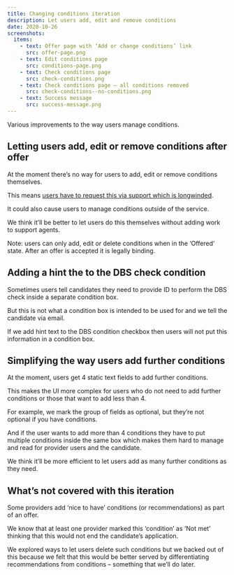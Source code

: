 ```yaml
---
title: Changing conditions iteration
description: Let users add, edit and remove conditions
date: 2020-10-26
screenshots:
  items:
    - text: Offer page with ‘Add or change conditions’ link
      src: offer-page.png
    - text: Edit conditions page
      src: conditions-page.png
    - text: Check conditions page
      src: check-conditions.png
    - text: Check conditions page – all conditions removed
      src: check-conditions--no-conditions.png
    - text: Success message
      src: success-message.png
---
```


Various improvements to the way users manage conditions.

## Letting users add, edit or remove conditions after offer

At the moment there’s no way for users to add, edit or remove conditions themselves.

This means [users have to request this via support which is longwinded](https://ukgovernmentdfe.slack.com/archives/CPH8J9G65/p1603703089102100).

It could also cause users to manage conditions outside of the service.

We think it’ll be better to let users do this themselves without adding work to support agents.

Note: users can only add, edit or delete conditions when in the ‘Offered’ state. After an offer is accepted it is legally binding.

## Adding a hint the to the DBS check condition

Sometimes users tell candidates they need to provide ID to perform the DBS check inside a separate condition box.

But this is not what a condition box is intended to be used for and we tell the candidate via email.

If we add hint text to the DBS condition checkbox then users will not put this information in a condition box.

## Simplifying the way users add further conditions

At the moment, users get 4 static text fields to add further conditions.

This makes the UI more complex for users who do not need to add further conditions or those that want to add less than 4.

For example, we mark the group of fields as optional, but they’re not optional if you have conditions.

And if the user wants to add more than 4 conditions they have to put multiple conditions inside the same box which makes them hard to manage and read for provider users and the candidate.

We think it’ll be more efficient to let users add as many further conditions as they need.

## What’s not covered with this iteration

Some providers add ‘nice to have’ conditions (or recommendations) as part of an offer.

We know that at least one provider marked this ‘condition’ as ‘Not met’ thinking that this would not end the candidate’s application.

We explored ways to let users delete such conditions but we backed out of this because we felt that this would be better served by differentiating recommendations from conditions – something that we’ll do later.
